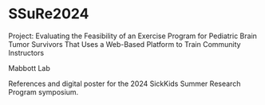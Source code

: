# SSuRe2024
Project: Evaluating the Feasibility of an Exercise Program for Pediatric Brain Tumor Survivors That Uses a Web-Based Platform to Train Community Instructors

Mabbott Lab

References and digital poster for the 2024 SickKids Summer Research Program symposium. 
